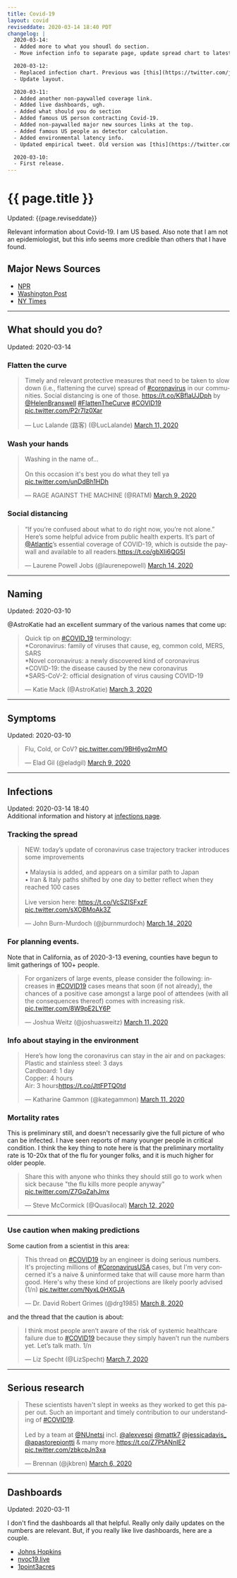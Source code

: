 ```yaml
---
title: Covid-19
layout: covid
reviseddate: 2020-03-14 18:40 PDT
changelog: |
  2020-03-14:
  - Added more to what you shoudl do section.
  - Move infection info to separate page, update spread chart to latest, add better formatting.

  2020-03-12:
  - Replaced infection chart. Previous was [this](https://twitter.com/jburnmurdoch/status/1237737352879112194?s=20).
  - Update layout.

  2020-03-11:
  - Added another non-paywalled coverage link.
  - Added live dashboards, ugh.
  - Added what should you do section
  - Added famous US person contracting Covid-19.
  - Added non-paywalled major new sources links at the top.
  - Added famous US people as detector calculation.
  - Added environmental latency info.
  - Updated empirical tweet. Old version was [this](https://twitter.com/MarkJHandley/status/1237144386569416712?s=20).

  2020-03-10:
  - First release.
---
```


# {{ page.title }}

Updated: {{page.reviseddate}}

Relevant information about Covid-19. I am US based. Also note that I am not an epidemiologist, but this info seems more credible than others that I have found.

## Major News Sources

* [NPR](https://www.npr.org/series/812054919/the-coronavirus-crisis)
* [Washington Post](https://www.washingtonpost.com/coronavirus/?itid=hp__%3A)
* [NY Times](https://nyti.ms/31jGhk2)

---

## What should you do?

Updated: 2020-03-14

### Flatten the curve

<blockquote class="twitter-tweet"><p lang="en" dir="ltr">Timely and relevant protective measures that need to be taken to slow down (i.e., flattening the curve) spread of <a href="https://twitter.com/hashtag/coronavirus?src=hash&amp;ref_src=twsrc%5Etfw">#coronavirus</a> in our communities. Social distancing is one of those. <a href="https://t.co/KBflaUJDph">https://t.co/KBflaUJDph</a> by <a href="https://twitter.com/HelenBranswell?ref_src=twsrc%5Etfw">@HelenBranswell</a> <a href="https://twitter.com/hashtag/FlattenTheCurve?src=hash&amp;ref_src=twsrc%5Etfw">#FlattenTheCurve</a> <a href="https://twitter.com/hashtag/COVID19?src=hash&amp;ref_src=twsrc%5Etfw">#COVID19</a> <a href="https://t.co/P2r7Iz0Xar">pic.twitter.com/P2r7Iz0Xar</a></p>&mdash; Luc Lalande (路客) (@LucLalande) <a href="https://twitter.com/LucLalande/status/1237705972258344960?ref_src=twsrc%5Etfw">March 11, 2020</a></blockquote> <script async src="https://platform.twitter.com/widgets.js" charset="utf-8"></script>

### Wash your hands

<blockquote class="twitter-tweet"><p lang="en" dir="ltr">Washing in the name of...<br><br>On this occasion it&#39;s best you do what they tell ya <a href="https://t.co/unDdBh1HDh">pic.twitter.com/unDdBh1HDh</a></p>&mdash; RAGE AGAINST THE MACHINE (@RATM) <a href="https://twitter.com/RATM/status/1237036386886303744?ref_src=twsrc%5Etfw">March 9, 2020</a></blockquote> <script async src="https://platform.twitter.com/widgets.js" charset="utf-8"></script>

### Social distancing

<blockquote class="twitter-tweet"><p lang="en" dir="ltr">“If you’re confused about what to do right now, you’re not alone.” Here’s some helpful advice from public health experts. It’s part of <a href="https://twitter.com/atlantic?ref_src=twsrc%5Etfw">@Atlantic</a>’s essential coverage of COVID-19, which is outside the paywall and available to all readers.<a href="https://t.co/gbXIi6QG5l">https://t.co/gbXIi6QG5l</a></p>&mdash; Laurene Powell Jobs (@laurenepowell) <a href="https://twitter.com/laurenepowell/status/1238653651603742720?ref_src=twsrc%5Etfw">March 14, 2020</a></blockquote> <script async src="https://platform.twitter.com/widgets.js" charset="utf-8"></script>

---

## Naming

Updated: 2020-03-10

@AstroKatie had an excellent summary of the various names that come up:

<blockquote class="twitter-tweet"><p lang="en" dir="ltr">Quick tip on <a href="https://twitter.com/hashtag/COVID_19?src=hash&amp;ref_src=twsrc%5Etfw">#COVID_19</a> terminology:<br>*Coronavirus: family of viruses that cause, eg, common cold, MERS, SARS<br>*Novel coronavirus: a newly discovered kind of coronavirus<br>*COVID-19: the disease caused by the new coronavirus<br>*SARS-CoV-2: official designation of virus causing COVID-19</p>&mdash; Katie Mack (@AstroKatie) <a href="https://twitter.com/AstroKatie/status/1234971681682116608?ref_src=twsrc%5Etfw">March 3, 2020</a></blockquote> <script async src="https://platform.twitter.com/widgets.js" charset="utf-8"></script>

---

## Symptoms

Updated: 2020-03-10

<blockquote class="twitter-tweet"><p lang="en" dir="ltr">Flu, Cold, or CoV? <a href="https://t.co/9BH6yq2mMO">pic.twitter.com/9BH6yq2mMO</a></p>&mdash; Elad Gil (@eladgil) <a href="https://twitter.com/eladgil/status/1236874958275403776?ref_src=twsrc%5Etfw">March 9, 2020</a></blockquote> <script async src="https://platform.twitter.com/widgets.js" charset="utf-8"></script>

---

## Infections

Updated: 2020-03-14 18:40<br/>
Additional information and history at <a href="{% link covid19/infections.md %}">infections page</a>.

### Tracking the spread

<blockquote class="twitter-tweet"><p lang="en" dir="ltr">NEW: today’s update of coronavirus case trajectory tracker introduces some improvements<br><br>• Malaysia is added, and appears on a similar path to Japan<br>• Iran &amp; Italy paths shifted by one day to better reflect when they reached 100 cases<br><br>Live version here: <a href="https://t.co/VcSZISFxzF">https://t.co/VcSZISFxzF</a> <a href="https://t.co/sXOBMoAk3Z">pic.twitter.com/sXOBMoAk3Z</a></p>&mdash; John Burn-Murdoch (@jburnmurdoch) <a href="https://twitter.com/jburnmurdoch/status/1238822732302815232?ref_src=twsrc%5Etfw">March 14, 2020</a></blockquote> <script async src="https://platform.twitter.com/widgets.js" charset="utf-8"></script>

### For planning events.

Note that in California, as of 2020-3-13 evening, counties have begun to limit gatherings of 100+ people.

<blockquote class="twitter-tweet"><p lang="en" dir="ltr">For organizers of large events, please consider the following: increases in <a href="https://twitter.com/hashtag/COVID19?src=hash&amp;ref_src=twsrc%5Etfw">#COVID19</a> cases means that soon (if not already), the chances of a positive case amongst a large pool of attendees (with all the consequences thereof) comes with increasing risk. <a href="https://t.co/8W9pE2LY6P">pic.twitter.com/8W9pE2LY6P</a></p>&mdash; Joshua Weitz (@joshuasweitz) <a href="https://twitter.com/joshuasweitz/status/1237556232304508928?ref_src=twsrc%5Etfw">March 11, 2020</a></blockquote> <script async src="https://platform.twitter.com/widgets.js" charset="utf-8"></script>

### Info about staying in the environment

<blockquote class="twitter-tweet"><p lang="en" dir="ltr">Here’s how long the coronavirus can stay in the air and on packages: <br>Plastic and stainless steel: 3 days<br>Cardboard: 1 day<br>Copper: 4 hours<br>Air: 3 hours<a href="https://t.co/JttFPTQ0td">https://t.co/JttFPTQ0td</a></p>&mdash; Katharine Gammon (@kategammon) <a href="https://twitter.com/kategammon/status/1237807183623938049?ref_src=twsrc%5Etfw">March 11, 2020</a></blockquote> <script async src="https://platform.twitter.com/widgets.js" charset="utf-8"></script>

### Mortality rates

This is preliminary still, and doesn't necessarily give the full picture of who can be infected.
I have seen reports of many younger people in critical condition.
I think the key thing to note here is that the preliminary mortality rate is 10-20x that of the flu for younger folks, and it is much higher for older people.

<blockquote class="twitter-tweet"><p lang="en" dir="ltr">Share this with anyone who thinks they should still go to work when sick because &quot;the flu kills more people anyway&quot; <a href="https://t.co/Z7GqZahJmx">pic.twitter.com/Z7GqZahJmx</a></p>&mdash; Steve McCormick (@Quasilocal) <a href="https://twitter.com/Quasilocal/status/1238217740374151176?ref_src=twsrc%5Etfw">March 12, 2020</a></blockquote> <script async src="https://platform.twitter.com/widgets.js" charset="utf-8"></script>

---

### Use caution when making predictions

Some caution from a scientist in this area:
<blockquote class="twitter-tweet"><p lang="en" dir="ltr">This thread on <a href="https://twitter.com/hashtag/COVID19?src=hash&amp;ref_src=twsrc%5Etfw">#COVID19</a> by an engineer is doing serious numbers. It&#39;s projecting millions of <a href="https://twitter.com/hashtag/CoronavirusUSA?src=hash&amp;ref_src=twsrc%5Etfw">#CoronavirusUSA</a> cases, but I&#39;m very concerned it&#39;s a naive &amp; uninformed take that will cause more harm than good. Here&#39;s why these kind of projections are likely poorly advised (1/n) <a href="https://t.co/NyxL0HXGJA">pic.twitter.com/NyxL0HXGJA</a></p>&mdash; Dr. David Robert Grimes (@drg1985) <a href="https://twitter.com/drg1985/status/1236653062225367041?ref_src=twsrc%5Etfw">March 8, 2020</a></blockquote> <script async src="https://platform.twitter.com/widgets.js" charset="utf-8"></script>

and the thread that the caution is about:

<blockquote class="twitter-tweet"><p lang="en" dir="ltr">I think most people aren’t aware of the risk of systemic healthcare failure due to <a href="https://twitter.com/hashtag/COVID19?src=hash&amp;ref_src=twsrc%5Etfw">#COVID19</a> because they simply haven’t run the numbers yet. Let’s talk math. 1/n</p>&mdash; Liz Specht (@LizSpecht) <a href="https://twitter.com/LizSpecht/status/1236095180459003909?ref_src=twsrc%5Etfw">March 7, 2020</a></blockquote> <script async src="https://platform.twitter.com/widgets.js" charset="utf-8"></script>

---

## Serious research

<blockquote class="twitter-tweet"><p lang="en" dir="ltr">These scientists haven&#39;t slept in weeks as they worked to get this paper out. Such an important and timely contribution to our understanding of <a href="https://twitter.com/hashtag/COVID19?src=hash&amp;ref_src=twsrc%5Etfw">#COVID19</a>.<br><br>Led by a team at <a href="https://twitter.com/NUnetsi?ref_src=twsrc%5Etfw">@NUnetsi</a> incl. <a href="https://twitter.com/alexvespi?ref_src=twsrc%5Etfw">@alexvespi</a> <a href="https://twitter.com/mattk7?ref_src=twsrc%5Etfw">@mattk7</a> <a href="https://twitter.com/jessicadavis_?ref_src=twsrc%5Etfw">@jessicadavis_</a> <a href="https://twitter.com/apastorepiontti?ref_src=twsrc%5Etfw">@apastorepiontti</a> &amp; many more.<a href="https://t.co/Z7PtANnIE2">https://t.co/Z7PtANnIE2</a> <a href="https://t.co/zbkcpJn3xa">pic.twitter.com/zbkcpJn3xa</a></p>&mdash; Brennan (@jkbren) <a href="https://twitter.com/jkbren/status/1235981833755492353?ref_src=twsrc%5Etfw">March 6, 2020</a></blockquote> <script async src="https://platform.twitter.com/widgets.js" charset="utf-8"></script>

---

## Dashboards

Updated: 2020-03-11

I don't find the dashboards all that helpful. Really only daily updates on the numbers are relevant. But, if you really like live dashboards, here are a couple.

*  [Johns Hopkins](https://gisanddata.maps.arcgis.com/apps/opsdashboard/index.html)
*  [nvoc19.live](https://ncov2019.live)
*  [1point3acres](https://coronavirus.1point3acres.com/en)
